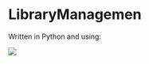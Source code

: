 <h1>LibraryManagemen</h1>
<p>Written in Python and using:</p><img src="https://cdn.iconscout.com/icon/free/png-512/free-sqlite-282687.png?f=webp&w=50"></img>
